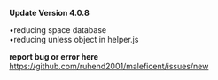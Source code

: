 **Update Version 4.0.8**

•reducing space database<br>
•reducing unless object in helper.js

**report bug or error here**<br>
https://github.com/ruhend2001/maleficent/issues/new
